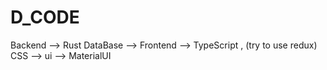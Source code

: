 # D_CODE

Backend --> Rust
DataBase --> 
Frontend --> TypeScript , (try  to  use redux)
CSS --> 
ui --> MaterialUI

